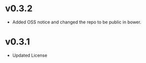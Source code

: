 v0.3.2
==============================
* Added OSS notice and changed the repo to be public in bower.

v0.3.1
======================
* Updated License
